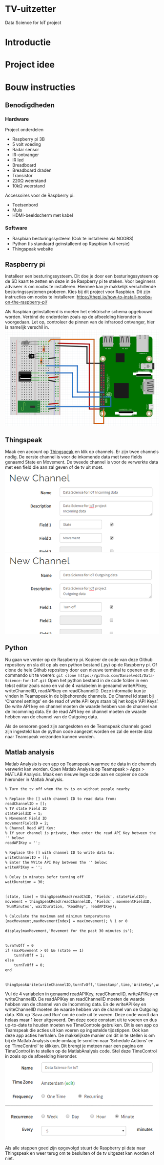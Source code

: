 # TV-uitzetter
Data Science for IoT project



# Introductie



# Project idee



# Bouw instructies
## Benodigdheden
### Hardware
Project onderdelen
* Raspberry pi 3B
* 5 volt voeding
* Radar sensor
* IR-ontvanger
* IR led
* Breadboard
* Breadboard draden
* Transistor
* 220Ω weerstand
* 10kΩ weerstand

Accessoires voor de Raspberry pi:
* Toetsenbord
* Muis
* HDMI-beeldscherm met kabel

### Software
* Raspbian besturingssysteem (Ook te installeren via NOOBS)
* Python (Is standaard geinstalleerd op Raspbian full versie)
* Thingspeak website


## Raspberry pi
Installeer een besturingssysteem. Dit doe je door een besturingssysteem op de SD kaart te zetten en deze in de Raspberry pi te steken.
Voor beginners adviseer ik om noobs te installeren. Hiermee kan je makkelijk verschillende besturingssystemen proberen. Kies bij dit project voor Raspbian.
Dit zijn instructies om noobs te installeren: https://thepi.io/how-to-install-noobs-on-the-raspberry-pi/

Als Raspbian geïnstalleerd is moeten het elektrische schema opgebouwd worden. Verbind de onderdelen zoals op de afbeelding hieronder is voorgedaan. Let op, controleer de pinnen van de infrarood ontvanger, hier is namelijk verschil in.
![Circuit](/Assets/Circuit.png)

## Thingspeak
Maak een account op [Thingspeak](https://thingspeak.com/) en klik op channels. Er zijn twee channels nodig. De eerste channel is voor de inkomende data met twee fields genaamd State en Movement. De tweede channel is voor de verwerkte data met een field die aan zal geven of de tv uit moet.  
![Channel1](/Assets/Channel1.png)
![Channel2](/Assets/Channel2.png)

## Python
Nu gaan we verder op de Raspberry pi. Kopieer de code van deze Github repository en sla dit op als een python bestand (.py) op de Raspberry pi. Of clone de hele Github repository door een nieuwe terminal te openen en dit commando uit te voeren: `git clone https://github.com/Danielvdd1/Data-Science-for-IoT.git`
Open het python bestand in de code folder in een tekst editor zoals nano en vul de 4 variabelen in genaamd writeAPIkey, writeChannelID, readAPIkey en readChannelID. Deze informatie kun je vinden in Teamspeak in de bijbehorende channels. De Channel id staat bij ‘Channel settings’ en de read of write API keys staan bij het kopje ‘API Keys’.
De write API key en channel moeten de waarde hebben van de channel van de Incomming data. En de read API key en channel moeten de waarde hebben van de channel van de Outgoing data.

Als de sensoren goed zijn aangesloten en de Teamspeak channels goed zijn ingesteld kan de python code aangezet worden en zal de eerste data naar Teamspeak verzonden kunnen worden.

## Matlab analysis
Matlab Analysis is een app op Teamspeak waarmee de data in de channels verwerkt kan worden. Open Matlab Analysis op Teamspeak > Apps > MATLAB Analysis. Maak een nieuwe lege code aan en copieer de code hieronder in Matlab Analysis.
```lang-matlab
% Turn the tv off when the tv is on without people nearby

% Replace the [] with channel ID to read data from:
readChannelID = [];
% TV state Field ID
stateFieldID = 1;
% Movement Field ID
movementFieldID = 2;
% Channel Read API Key:
% If your channel is private, then enter the read API Key between the '' below:
readAPIKey = '';

% Replace the [] with channel ID to write data to:
writeChannelID = [];
% Enter the Write API Key between the '' below:
writeAPIKey = '';

% Delay in minutes befor turning off
waitDuration = 30;


[state, time] = thingSpeakRead(readChID, 'Fields', stateFieldID);
movement = thingSpeakRead(readChannelID, 'Fields', movementFieldID, 'NumMinutes', waitDuration, 'ReadKey', readAPIKey);

% Calculate the maximum and minimum temperatures
[maxMovement,maxMovementIndex] = max(movement); % 1 or 0

display(maxMovement,'Movement for the past 30 minutes is');


turnTvOff = 0
if (maxMovement > 0) && (state == 1)
	turnTvOff = 1;
else
	turnTvOff = 0;
end


thingSpeakWrite(writeChannelID,turnTvOff,'timestamp',time,'WriteKey',writeAPIKey);
```
Vul de 4 variabelen in genaamd readAPIKey, readChannelID, writeAPIKey en writeChannelID.
De readAPIKey en readChannelID moeten de waarde hebben van de channel van de Incomming data. En de writeAPIKey en writeChannelID moeten de waarde hebben van de channel van de Outgoing data.
Klik op ‘Sava and Run’ om de code uit te voeren. Deze code wordt dan helaas maar 1 keer uitgevoerd. Om deze code constant uit te voeren en dus up-to-date te houden moeten we TimeControle gebruiken. Dit is een app op Teamspeak die acties uit kan voeren op ingestelde tijdstippen. Ook kan deze app acties herhalen.
De makkelijkste manier om dit in te stellen is om bij de Matlab Analysis code omlaag te scrollen naar ‘Schedule Actions’ en op ‘TimeControl’ te klikken. Dit brengt je meteen naar een pagina om TimeControl in te stellen op de MatlabAnalysis code.
Stel deze TimeControl in zoals op de afbeelding hieronder.
![TimeControl](/Assets/TimeControl.png)

Als alle stappen goed zijn opgevolgd stuurt de Raspberry pi data naar Thingspeak en weer terug om te besluiten of de tv uitgezet kan worden of niet.
